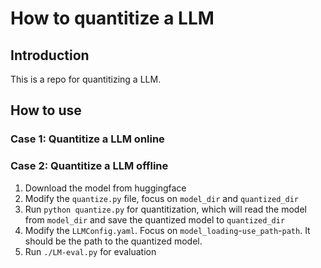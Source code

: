 # How to quantitize a LLM 

## Introduction

This is a repo for quantitizing a LLM.

## How to use

### Case 1: Quantitize a LLM online

### Case 2: Quantitize a LLM offline

1. Download the model from huggingface
2. Modify the `quantize.py` file, focus on `model_dir` and `quantized_dir`
3. Run `python quantize.py` for quantitization, which will read the model from `model_dir` and save the quantized model to `quantized_dir`
4. Modify the `LLMConfig.yaml`. Focus on `model_loading`-`use_path`-`path`. It should be the path to the quantized model.
5. Run `./LM-eval.py` for evaluation
